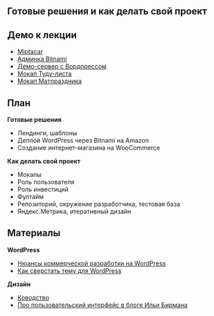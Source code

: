 Готовые решения и как делать свой проект
--

Демо к лекции
--

- [Miptacar](http://miptacar.ru/)
- [Админка Bitnami](https://app.bitnamihosting.com/servers)
- [Демо-сервер с Вордпрессом](http://new-server-b54735.bitnamiapp.com/)
- [Мокап Туду-листа](https://moqups.com/cxielamiko@gmail.com/d4u4exgg/)
- [Мокап Матпраздника](matprazdnik-mockup.pdf)


План
--

**Готовые решения**
- Лендинги, шаблоны
- Деплой WordPress через Bitnami на Amazon
- Создание интернет-магазина на WooCommerce

**Как делать свой проект**
- Мокапы
- Роль пользователя
- Роль инвестиций
- Фултайм
- Репозиторий, окружение разработчика, тестовая база
- Яндекс.Метрика, итеративный дизайн


Материалы
--

**WordPress**
- [Нюансы коммерческой разработки на WordPress](http://m.habrahabr.ru/post/252393/)
- [Как сверстать тему для WordPress](http://m.habrahabr.ru/post/228523/)

**Дизайн**
- [Ководство](http://www.artlebedev.ru/kovodstvo/sections/)
- [Про пользовательский интерфейс в блоге Ильи Бирмана](http://ilyabirman.ru/meanwhile/tags/ui/)
